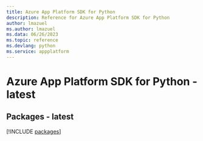 ```yaml
---
title: Azure App Platform SDK for Python
description: Reference for Azure App Platform SDK for Python
author: lmazuel
ms.author: lmazuel
ms.data: 06/26/2023
ms.topic: reference
ms.devlang: python
ms.service: appplatform
---
```

# Azure App Platform SDK for Python - latest
## Packages - latest
[!INCLUDE [packages](app-platform-index.md)]